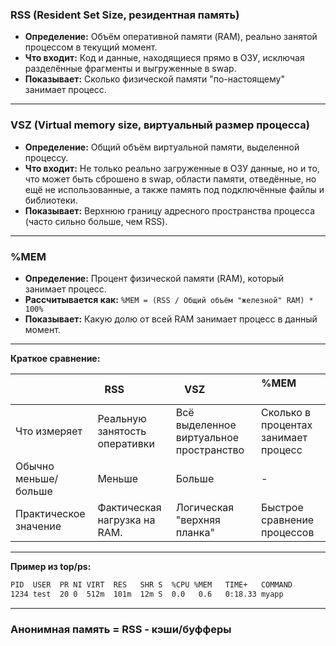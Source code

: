 ### **RSS (Resident Set Size, резидентная память)**

- **Определение:** Объём оперативной памяти (RAM), реально занятой процессом в текущий момент.
- **Что входит:** Код и данные, находящиеся прямо в ОЗУ, исключая разделённые фрагменты и выгруженные в swap.
- **Показывает:** Сколько физической памяти "по-настоящему" занимает процесс.

---
### **VSZ (Virtual memory size, виртуальный размер процесса)**

- **Определение:** Общий объём виртуальной памяти, выделенной процессу.
- **Что входит:** Не только реально загруженные в ОЗУ данные, но и то, что может быть сброшено в swap, области памяти, отведённые, но ещё не использованные, а также память под подключённые файлы и библиотеки.
- **Показывает:** Верхнюю границу адресного пространства процесса (часто сильно больше, чем RSS).

---
### **%MEM**

- **Определение:** Процент физической памяти (RAM), который занимает процесс.
- **Рассчитывается как:** `%MEM = (RSS / Общий объём "железной" RAM) * 100%`
- **Показывает:** Какую долю от всей RAM занимает процесс в данный момент.

---

**Краткое сравнение:**

|      | RSS              | VSZ               | %MEM              |
|---------------------------|------------------|-------------------|-------------------|
| Что измеряет                     | Реальную занятость оперативки | Всё выделенное виртуальное пространство | Сколько в процентах занимает процесс |
| Обычно меньше/больше | Меньше                                              | Больше                                                                    | -                                                                          |
| Практическое значение  | Фактическая нагрузка на RAM.    | Логическая "верхняя планка"                           | Быстрое сравнение процессов                  |

---

**Пример из top/ps:**

```sh
PID  USER  PR NI VIRT  RES   SHR S  %CPU %MEM   TIME+   COMMAND
1234 test  20 0  512m  101m  12m S  0.0   0.6   0:18.33 myapp
```


---

### Анонимная память = RSS - кэши/буфферы